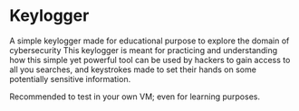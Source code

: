 # Keylogger
A simple keylogger made for educational purpose to explore the domain of cybersecurity
This keylogger is meant for practicing and understanding how this simple yet powerful 
tool can be used by hackers to gain access to all you searches, and keystrokes made
to set their hands on some potentially sensitive information.

Recommended to test in your own VM; even for learning purposes.
